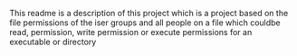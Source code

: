 This readme is a description of this project which is a project based on the file permissions of the iser groups and all people on a file which couldbe read, permission, write permission or execute permissions for an executable or directory
